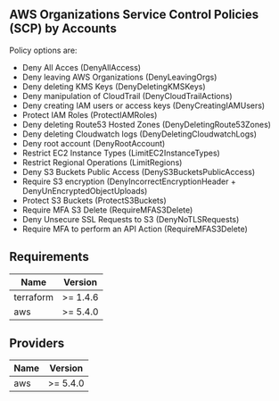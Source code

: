 ## AWS Organizations Service Control Policies (SCP) by Accounts


Policy options are:

* Deny All Acces (DenyAllAccess)
* Deny leaving AWS Organizations (DenyLeavingOrgs)
* Deny deleting KMS Keys (DenyDeletingKMSKeys)
* Deny manipulation of CloudTrail (DenyCloudTrailActions)
* Deny creating IAM users or access keys (DenyCreatingIAMUsers)
* Protect IAM Roles (ProtectIAMRoles)
* Deny deleting Route53 Hosted Zones (DenyDeletingRoute53Zones)
* Deny deleting Cloudwatch logs (DenyDeletingCloudwatchLogs)
* Deny root account (DenyRootAccount)
* Restrict EC2 Instance Types (LimitEC2InstanceTypes)
* Restrict Regional Operations (LimitRegions)
* Deny S3 Buckets Public Access (DenyS3BucketsPublicAccess)
* Require S3 encryption (DenyIncorrectEncryptionHeader + DenyUnEncryptedObjectUploads)
* Protect S3 Buckets (ProtectS3Buckets)
* Require MFA S3 Delete (RequireMFAS3Delete)
* Deny Unsecure SSL Requests to S3 (DenyNoTLSRequests)
* Require MFA to perform an API Action (RequireMFAS3Delete)


## Requirements

| Name | Version |
|------|---------|
| terraform | >= 1.4.6 |
| aws | >= 5.4.0 |

## Providers

| Name | Version |
|------|---------|
| aws | >= 5.4.0 |
